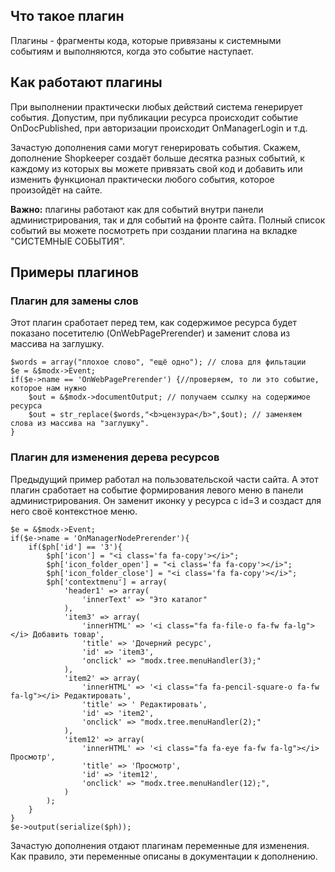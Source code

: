 ## Что такое плагин ###
Плагины - фрагменты кода, которые привязаны к системными событиям и выполняются, когда это событие наступает.
## Как работают плагины ##
При выполнении практически любых действий система генерирует события. Допустим, при публикации ресурса происходит событие OnDocPublished, при авторизации происходит OnManagerLogin и т.д.

Зачастую дополнения сами могут генерировать события. Скажем, дополнение Shopkeeper создаёт больше десятка разных событий, к каждому из которых вы можете привязать свой код и добавить или изменить функционал практически любого события, которое произойдёт на сайте.

**Важно:** плагины работают как для событий внутри панели администрирования, так и для событий на фронте сайта. Полный список событий вы можете посмотреть при создании плагина на вкладке "СИСТЕМНЫЕ СОБЫТИЯ".

## Примеры плагинов ##

### Плагин для замены слов ###

Этот плагин сработает перед тем, как содержимое ресурса будет показано посетителю (OnWebPagePrerender) и заменит слова из массива на заглушку.
```
$words = array("плохое слово", "ещё одно"); // слова для фильтации
$e = &$modx->Event;
if($e->name == 'OnWebPagePrerender') {//проверяем, то ли это событие, которое нам нужно
	$out = &$modx->documentOutput; // получаем ссылку на содержимое ресурса
	$out = str_replace($words,"<b>цензура</b>",$out); // заменяем слова из массива на "заглушку".
}
```

### Плагин для изменения дерева ресурсов ###
Предыдущий пример работал на пользовательской части сайта.
А этот плагин сработает на событие формирования левого меню в панели администрирования.
Он заменит иконку у ресурса с id=3 и создаст для него своё контекстное меню.
```
$e = &$modx->Event;
if($e->name = 'OnManagerNodePrerender'){
	if($ph['id'] == '3'){
		$ph['icon'] = "<i class='fa fa-copy'></i>";
		$ph['icon_folder_open'] = "<i class='fa fa-copy'></i>";
		$ph['icon_folder_close'] = "<i class='fa fa-copy'></i>";	
		$ph['contextmenu'] = array(
			'header1' => array(
				'innerText' => "Это каталог"
			),
			'item3' => array(
				'innerHTML' => '<i class="fa fa-file-o fa-fw fa-lg"></i> Добавить товар',
				'title' => 'Дочерний ресурс',
				'id' => 'item3',
				'onclick' => "modx.tree.menuHandler(3);"
			),
			'item2' => array(
				'innerHTML' => '<i class="fa fa-pencil-square-o fa-fw fa-lg"></i> Редактировать',
				'title' => ' Редактировать',
				'id' => 'item2',
				'onclick' => "modx.tree.menuHandler(2);"
			),
			'item12' => array(
				'innerHTML' => '<i class="fa fa-eye fa-fw fa-lg"></i> Просмотр',
				'title' => 'Просмотр',
				'id' => 'item12',
				'onclick' => "modx.tree.menuHandler(12);",
			)
		);
	}
}
$e->output(serialize($ph));
```
Зачастую дополнения отдают плагинам переменные для изменения.
Как правило, эти переменные описаны в документации к дополнению.

